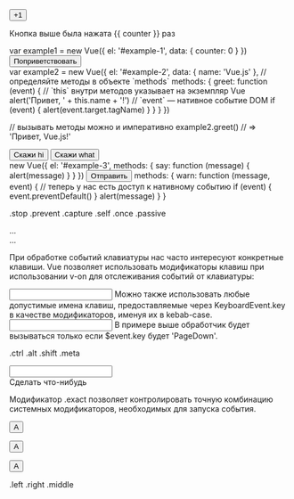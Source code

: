<!-- -----------------------------------Обработка событий-------------->
  <!-- Подписка на события -->
  <div id="example-1">
  <button v-on:click="counter += 1">+1</button>
  <p>Кнопка выше была нажата {{ counter }} раз</p>
  </div>
  var example1 = new Vue({
    el: '#example-1',
    data: {
      counter: 0
    }
  })


  <!-- Обработчики событий -->
  <div id="example-2">
  <!-- `greet` — это название метода, определённого ниже -->
  <button v-on:click="greet">Поприветствовать</button>
  </div>
  var example2 = new Vue({
    el: '#example-2',
    data: {
      name: 'Vue.js'
    },
    // определяйте методы в объекте `methods`
    methods: {
      greet: function (event) {
        // `this` внутри методов указывает на экземпляр Vue
        alert('Привет, ' + this.name + '!')
        // `event` — нативное событие DOM
        if (event) {
          alert(event.target.tagName)
        }
      }
    }
  })

  // вызывать методы можно и императивно
  example2.greet() // => 'Привет, Vue.js!'


  <!-- Методы и inline-обработчики -->
  <div id="example-3">
  <button v-on:click="say('hi')">Скажи hi</button>
  <button v-on:click="say('what')">Скажи what</button>
  </div>
  new Vue({
    el: '#example-3',
    methods: {
      say: function (message) {
        alert(message)
      }
    }
  })

  <!-- event -->
  <!-- Иногда в inline-обработчиках необходим доступ к оригинальному событию DOM. Его можно передать в метод, используя специальную переменную $event: -->
  <button v-on:click="warn('Форма не может быть отправлена.', $event)">
    Отправить
  </button>
  methods: {
  warn: function (message, event) {
    // теперь у нас есть доступ к нативному событию
    if (event) {
      event.preventDefault()
    }
    alert(message)
    }
  }


  <!-- Модификаторы событий -->
  .stop
  .prevent
  .capture
  .self
  .once
  .passive
  <!-- событие click не будет всплывать дальше -->
  <a v-on:click.stop="doThis"></a>
  <!-- событие submit больше не будет перезагружать страницу -->
  <form v-on:submit.prevent="onSubmit"></form>
  <!-- модификаторы можно объединять в цепочки -->
  <a v-on:click.stop.prevent="doThat"></a>
  <!-- и использовать без указания метода-обработчика -->
  <form v-on:submit.prevent></form>
  <!-- можно отслеживать события в режиме capture, т.е. событие, нацеленное -->
  <!-- на внутренний элемент, обрабатывается здесь до обработки этим элементом -->
  <div v-on:click.capture="doThis">...</div>
  <!-- вызов обработчика только в случае наступления события непосредственно -->
  <!-- на данном элементе (то есть не на дочернем компоненте) -->
  <div v-on:click.self="doThat">...</div>


  <!-- Модификаторы клавиш -->
  При обработке событий клавиатуры нас часто интересуют конкретные клавиши. Vue позволяет использовать модификаторы клавиш при использовании v-on для отслеживания событий от клавиатуры:
  <!-- вызвать `vm.submit()` только если `key` будет `Enter` -->
  <input v-on:keyup.enter="submit">
  Можно также использовать любые допустимые имена клавиш, предоставляемые через KeyboardEvent.key в качестве модификаторов, именуя их в kebab-case.
  <input v-on:keyup.page-down="onPageDown">
  В примере выше обработчик будет вызываться только если $event.key будет 'PageDown'.

  <!-- Системные модификаторы клавиш -->
  .ctrl
  .alt
  .shift
  .meta
  <!-- Alt + C -->
  <input v-on:keyup.alt.67="clear">
  <!-- Ctrl + Click -->
  <div v-on:click.ctrl="doSomething">Сделать что-нибудь</div>


  <!-- Модификатор .exact -->
  Модификатор .exact позволяет контролировать точную комбинацию системных модификаторов, необходимых для запуска события.
  <!-- сработает, даже если Alt или Shift также нажаты -->
  <button v-on:click.ctrl="onClick">A</button>
  <!-- сработает, только когда нажат Ctrl и не нажаты никакие другие клавиши -->
  <button v-on:click.ctrl.exact="onCtrlClick">A</button>
  <!-- сработает, только когда не нажаты никакие системные модификаторы -->
  <button v-on:click.exact="onClick">A</button>


  <!-- Модификаторы клавиш мыши -->
  .left
  .right
  .middle
